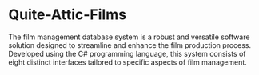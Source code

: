 # Quite-Attic-Films
The film management database system is a robust and versatile software solution designed to streamline and enhance the film production process. Developed using the C# programming language, this system consists of eight distinct interfaces tailored to specific aspects of film management. 
